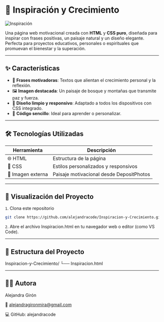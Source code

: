 # 🌄 Inspiración y Crecimiento

![Inspiración](https://st2.depositphotos.com/1718692/5917/i/450/depositphotos_59179351-stock-photo-pine-forest-near-the-mountain.jpg)

Una página web motivacional creada con **HTML** y **CSS puro**, diseñada para inspirar con frases positivas, un paisaje natural y un diseño elegante. Perfecta para proyectos educativos, personales o espirituales que promuevan el bienestar y la superación.

---

## ✨ Características

- 💬 **Frases motivadoras**: Textos que alientan el crecimiento personal y la reflexión.
- 🖼️ **Imagen destacada**: Un paisaje de bosque y montañas que transmite paz y fuerza.
- 🎨 **Diseño limpio y responsivo**: Adaptado a todos los dispositivos con CSS integrado.
- 📄 **Código sencillo**: Ideal para aprender o personalizar.

---

## 🛠️ Tecnologías Utilizadas

| Herramienta      | Descripción                                 |
|------------------|---------------------------------------------|
| 🌐 HTML          | Estructura de la página                    |
| 🎨 CSS           | Estilos personalizados y responsivos       |
| 🌄 Imagen externa | Paisaje motivacional desde DepositPhotos   |

---

## 🚀 Visualización del Proyecto

`1`. Clona este repositorio

   ```bash
   git clone https://github.com/alejandracode/Inspiracion-y-Crecimiento.git
   ```

`2`. Abre el archivo Inspiracion.html en tu navegador web o editor (como VS Code).

---

## 📁 Estructura del Proyecto

Inspiracion-y-Crecimiento/
    └── Inspiracion.html

---

## 👩‍💻 Autora

Alejandra Girón

📧 alejandragironmira@gmail.com

💻 GitHub: alejandracode
